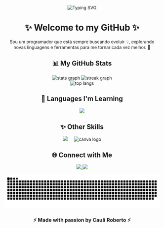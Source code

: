 <!-- Banner animado -->
<p align="center">
  <img src="https://readme-typing-svg.herokuapp.com?font=Fira+Code&size=28&pause=1000&color=00D9F8&center=true&vCenter=true&width=600&lines=Hi+👋,+I'm+Cauã+Roberto;A+passionate+programmer+🚀;Always+learning+new+technologies+✨" alt="Typing SVG" />
</p>

<h1 align="center">✨ Welcome to my GitHub ✨</h1>

<p align="center">
Sou um programador que está sempre buscando evoluir 💡, explorando novas linguagens e ferramentas para me tornar cada vez melhor. 🚀  
</p>

<h2 align="center">📊 My GitHub Stats</h2>

<div align="center">
  <img src="https://github-readme-stats.vercel.app/api?username=Caua-Roberto466&show_icons=true&theme=tokyonight&count_private=true" height="160" alt="stats graph" />
  <img src="https://github-readme-streak-stats.herokuapp.com/?user=Caua-Roberto466&theme=tokyonight" height="160" alt="streak graph" />
</div>

<div align="center">
  <img src="https://github-readme-stats.vercel.app/api/top-langs?username=Caua-Roberto466&layout=compact&theme=tokyonight" height="160" alt="top langs" />
</div>

<h2 align="center">🚀 Languages I'm Learning</h2>

<div align="center">
  <img src="https://skillicons.dev/icons?i=html,css,python,java,javascript,php,c&theme=dark" />
</div>

<h2 align="center">✨ Other Skills</h2>

<div align="center">
  <img src="https://skillicons.dev/icons?i=figma,git,github,vscode&theme=dark" />
  <img width="12" />
  <img src="https://cdn.jsdelivr.net/gh/devicons/devicon/icons/canva/canva-original.svg" height="45" alt="canva logo" />
</div>



<h2 align="center">🌐 Connect with Me</h2>

<p align="center">
  <a href="https://github.com/Caua-Roberto466" target="_blank">
    <img src="https://img.shields.io/badge/GitHub-171515?style=for-the-badge&logo=github&logoColor=white"/>
  </a>
  <a href="https://instagram.com/seuusuario" target="_blank">
    <img src="https://img.shields.io/badge/Instagram-E4405F?style=for-the-badge&logo=instagram&logoColor=white"/>
  </a>
</p>

<p align="center">
  <img src="https://raw.githubusercontent.com/Platane/snk/output/github-contribution-grid-snake-dark.svg" alt="snake animation"/>
</p>

<h3 align="center">⚡ Made with passion by <b>Cauã Roberto</b> ⚡</h3>
